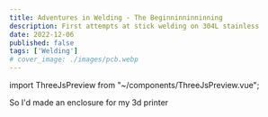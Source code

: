 ```yaml
---
title: Adventures in Welding - The Beginninninninning
description: First attempts at stick welding on 304L stainless
date: 2022-12-06
published: false
tags: ['Welding']
# cover_image: ./images/pcb.webp
---
```


import ThreeJsPreview from "~/components/ThreeJsPreview.vue";


So I'd made an enclosure for my 3d printer 

<ThreeJsPreview canvasWidth="700px" canvasHeight="700px"></ThreeJsPreview>